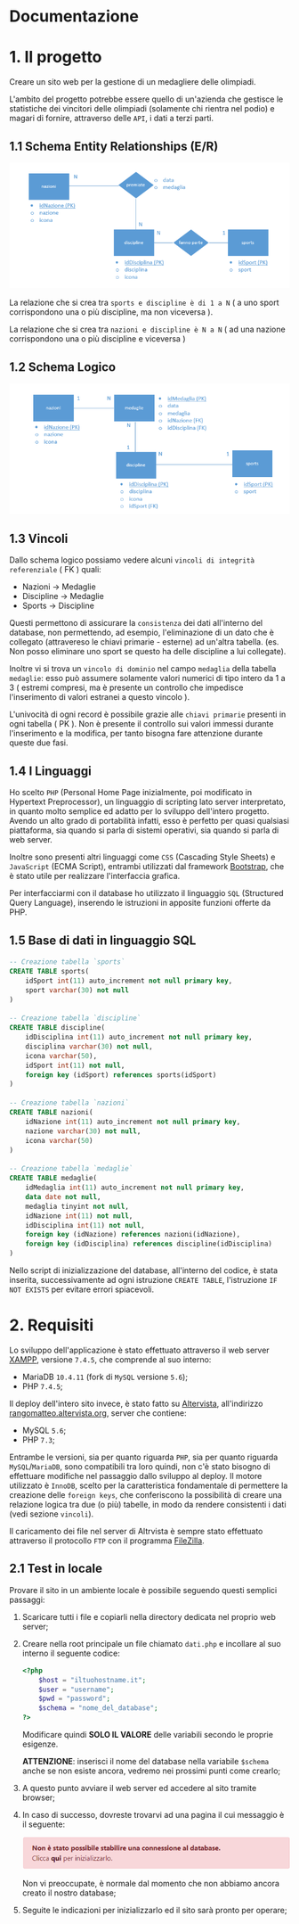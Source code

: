 # Documentazione

# 1. Il progetto
Creare un sito web per la gestione di un medagliere delle olimpiadi.

L'ambito del progetto potrebbe essere quello di un'azienda che gestisce le statistiche dei vincitori delle olimpiadi (solamente chi rientra nel podio) e magari di fornire, attraverso delle `API`, i dati a terzi parti.

## 1.1 Schema Entity Relationships (E/R)

![Schema Entity Relationships](./images/er.png)

La relazione che si crea tra `sports e discipline è di 1 a N` ( a uno sport corrispondono una o più discipline, ma non viceversa ).

La relazione che si crea tra `nazioni e discipline è N a N` ( ad una nazione corrispondono una o più discipline e viceversa )

## 1.2 Schema Logico

![Schema Logico](./images/logico.png)

## 1.3 Vincoli
Dallo schema logico possiamo vedere alcuni `vincoli di integrità referenziale` ( FK ) quali:
* Nazioni -> Medaglie
* Discipline -> Medaglie
* Sports -> Discipline

Questi permettono di assicurare la `consistenza` dei dati all'interno del database, non permettendo, ad esempio, l'eliminazione di un dato che è collegato (attravereso le chiavi primarie - esterne) ad un'altra tabella. (es. Non posso eliminare uno sport se questo ha delle discipline a lui collegate).

Inoltre vi si trova un `vincolo di dominio` nel campo `medaglia` della tabella `medaglie`: esso può assumere solamente valori numerici di tipo intero da 1 a 3 ( estremi compresi, ma è presente un controllo che impedisce l'inserimento di valori estranei a questo vincolo ).

L'univocità di ogni record è possibile grazie alle `chiavi primarie` presenti in ogni tabella ( PK ). Non è presente il controllo sui valori immessi durante l'inserimento e la modifica, per tanto bisogna fare attenzione durante queste due fasi.

## 1.4 I Linguaggi
Ho scelto `PHP` (Personal Home Page inizialmente, poi modificato in Hypertext Preprocessor), un linguaggio di scripting lato server interpretato, in quanto molto semplice ed adatto per lo sviluppo dell'intero progetto. 
Avendo un alto grado di portabilità infatti, esso è perfetto per quasi qualsiasi piattaforma, sia quando si parla di sistemi operativi, sia quando si parla di web server.

Inoltre sono presenti altri linguaggi come `CSS` (Cascading Style Sheets) e `JavaScript` (ECMA Script), entrambi utilizzati dal framework [Bootstrap](https://getbootstrap.com/), che è stato utile per realizzare l'interfaccia grafica.

Per interfacciarmi con il database ho utilizzato il linguaggio `SQL` (Structured Query Language), inserendo le istruzioni in apposite funzioni offerte da PHP.

## 1.5 Base di dati in linguaggio SQL
```sql
-- Creazione tabella `sports`
CREATE TABLE sports(
    idSport int(11) auto_increment not null primary key,
    sport varchar(30) not null
)

-- Creazione tabella `discipline`
CREATE TABLE discipline(
    idDisciplina int(11) auto_increment not null primary key,
    disciplina varchar(30) not null,
    icona varchar(50),
    idSport int(11) not null,
    foreign key (idSport) references sports(idSport)
)

-- Creazione tabella `nazioni`
CREATE TABLE nazioni(
    idNazione int(11) auto_increment not null primary key,
    nazione varchar(30) not null,
    icona varchar(50)
)

-- Creazione tabella `medaglie`
CREATE TABLE medaglie(
    idMedaglia int(11) auto_increment not null primary key,
    data date not null,
    medaglia tinyint not null,
    idNazione int(11) not null,
    idDisciplina int(11) not null,
    foreign key (idNazione) references nazioni(idNazione),
    foreign key (idDisciplina) references discipline(idDisciplina)
)
```
Nello script di inizializzazione del database, all'interno del codice, è stata inserita, successivamente ad ogni istruzione `CREATE TABLE`, l'istruzione `IF NOT EXISTS` per evitare errori spiacevoli.

# 2. Requisiti
Lo sviluppo dell'applicazione è stato effettuato attraverso il web server [XAMPP](https://www.apachefriends.org/it/index.html), versione `7.4.5`, che comprende al suo interno:
* MariaDB `10.4.11` (fork di `MySQL` versione `5.6`);
* PHP `7.4.5`;

Il deploy dell'intero sito invece, è stato fatto su [Altervista](https://it.altervista.org), all'indirizzo  [rangomatteo.altervista.org](rangomatteo.altervista.org), server che contiene:
* MySQL `5.6`;
* PHP `7.3`;

Entrambe le versioni, sia per quanto riguarda `PHP`, sia per quanto riguarda `MySQL`/`MariaDB`, sono compatibili tra loro quindi, non c'è stato bisogno di effettuare modifiche nel passaggio dallo sviluppo al deploy. Il motore utilizzato è `InnoDB`, scelto per la caratteristica fondamentale di permettere la creazione delle `foreign keys`, che conferiscono la possibilità di creare una relazione logica tra due (o più) tabelle, in modo da rendere consistenti i dati (vedi sezione `vincoli`).

Il caricamento dei file nel server di Altrvista è sempre stato effettuato attraverso il protocollo `FTP` con il programma [FileZilla](https://filezilla-project.org/).

## 2.1 Test in locale
Provare il sito in un ambiente locale è possibile seguendo questi semplici passaggi:
1. Scaricare tutti i file e copiarli nella directory dedicata nel proprio web server;
2. Creare nella root principale un file chiamato `dati.php` e incollare al suo interno il seguente codice:
    ```php
    <?php
        $host = "iltuohostname.it";
        $user = "username";
        $pwd = "password";
        $schema = "nome_del_database";
    ?>
    ```
    Modificare quindi **SOLO IL VALORE** delle variabili secondo le proprie esigenze.

    **ATTENZIONE**: inserisci il nome del database nella variabile `$schema` anche se non esiste ancora, vedremo nei prossimi punti come crearlo;
3. A questo punto avviare il web server ed accedere al sito tramite browser;
4. In caso di successo, dovreste trovarvi ad una pagina il cui messaggio è il seguente:

    ![Errore di connessione al database](./images/error-db-connection.png)

    Non vi preoccupate, è normale dal momento che non abbiamo ancora creato il nostro database;
5. Seguite le indicazioni per inizializzarlo ed il sito sarà pronto per operare;